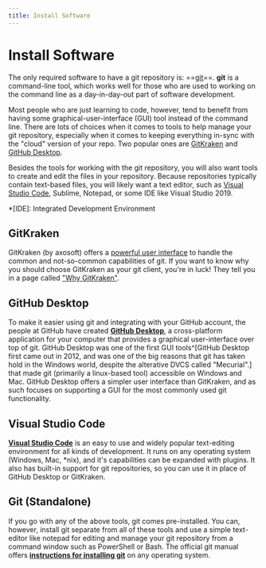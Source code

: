 ```yaml
---
title: Install Software
---
```

# Install Software

The only required software to have a git repository is: ==[git](https://git-scm.com/)==. **git** is a command-line tool, which works well for those who are used to working on the command line as a day-in-day-out part of software development.

Most people who are just learning to code, however, tend to benefit from having some graphical-user-interface (GUI) tool instead of the command line. There are lots of choices when it comes to tools to help manage your git repository, especially when it comes to keeping everything in-sync with the "cloud" version of your repo. Two popular ones are [GitKraken](https://www.gitkraken.com/) and [GitHub Desktop](https://desktop.github.com/).

Besides the tools for working with the git repository, you will also want tools to create and edit the files in your repository. Because repositories typically contain text-based files, you will likely want a text editor, such as [Visual Studio Code](https://code.visualstudio.com), Sublime, Notepad, or some IDE like Visual Studio 2019.

*[IDE]: Integrated Development Environment

## GitKraken

GitKraken (by axosoft) offers a [powerful user interface](https://www.gitkraken.com/git-client) to handle the common and not-so-common capabilities of git. If you want to know why you should choose GitKraken as your git client, you're in luck! They tell you in a page called ["Why GitKraken"](https://www.gitkraken.com/customers).

## GitHub Desktop

To make it easier using git and integrating with your GitHub account, the people at GitHub have created [**GitHub Desktop**](https://desktop.github.com/), a cross-platform application for your computer that provides a graphical user-interface over top of git. GitHub Desktop was one of the first GUI tools^[GitHub Desktop first came out in 2012, and was one of the big reasons that git has taken hold in the Windows world, despite the alterative DVCS called "Mecurial".] that made git (primarily a linux-based tool) accessible on Windows and Mac. GitHub Desktop offers a simpler user interface than GitKraken, and as such focuses on supporting a GUI for the most commonly used git functionality.

## Visual Studio Code

[**Visual Studio Code**](https://code.visualstudio.com) is an easy to use and widely popular text-editing environment for all kinds of development. It runs on any operating system (Windows, Mac, *nix), and it's capabilities can be expanded with plugins. It also has built-in support for git repositories, so you can use it in place of GitHub Desktop or GitKraken.

## Git (Standalone)

If you go with any of the above tools, git comes pre-installed. You can, however, install git separate from all of these tools and use a simple text-editor like notepad for editing and manage your git repository from a command window such as PowerShell or Bash. The official git manual offers [**instructions for installing git**](https://git-scm.com/book/en/v2/Getting-Started-Installing-Git) on any operating system.
